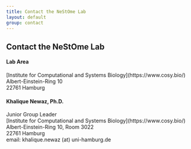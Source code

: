 ```yaml
---
title: Contact the NeStOme Lab
layout: default
group: contact
---
```


## Contact the NeStOme Lab


<div class="row">

</div>

<div class="row">

<div class="col-md-4">

  <h4>Lab Area </h4>
  [Institute for Computational and Systems Biology](https://www.cosy.bio/)<br>
  Albert-Einstein-Ring 10<br>
  22761 Hamburg<br>

</div>

<div class="col-md-4">

  <h4>Khalique Newaz, Ph.D.</h4>
  Junior Group Leader<br>
  [Institute for Computational and Systems Biology](https://www.cosy.bio/)<br>
  Albert-Einstein-Ring 10, Room 3022<br>
  22761 Hamburg<br>
  email: khalique.newaz (at) uni-hamburg.de <br>

</div>

</div>

